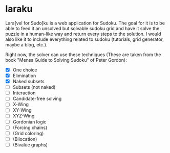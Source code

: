 # laraku

Lara[vel for Sudo]ku is a web application for Sudoku.  The goal for it is to be able to feed it an unsolved but solvable sudoku grid and have it solve the puzzle in a human-like way and return every steps to the solution.  I would also like it to include everything related to sudoku (tutorials, grid generator, maybe a blog, etc.).

Right now, the solver can use these techniques (These are taken from the book "Mensa Guide to Solving Sudoku" of Peter Gordon):
- [x] One choice
- [x] Elimination
- [x] Naked subsets
- [ ] Subsets (not naked)
- [ ] Interaction
- [ ] Candidate-free solving
- [ ] X-Wing
- [ ] XY-Wing
- [ ] XYZ-Wing
- [ ] Gordonian logic
- [ ] (Forcing chains)
- [ ] (Grid coloring)
- [ ] (Bilocation)
- [ ] (Bivalue graphs)
